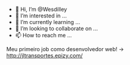 - 👋 Hi, I’m @Wesdilley
- 👀 I’m interested in ...
- 🌱 I’m currently learning ...
- 💞️ I’m looking to collaborate on ...
- 📫 How to reach me ...

Meu primeiro job como desenvolvedor web!
-> http://jltransportes.epizy.com/


<!---
Wesdilley/Wesdilley is a ✨ special ✨ repository because its `README.md` (this file) appears on your GitHub profile.
You can click the Preview link to take a look at your changes.
--->
